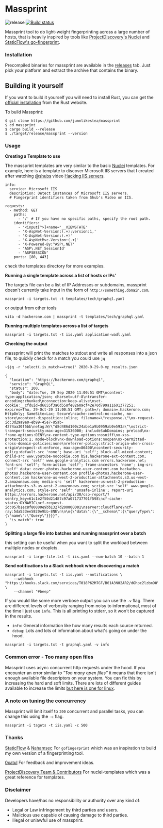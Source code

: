 # Massprint
![release](https://github.com/junnlikestea/massprint/workflows/release/badge.svg)
[![Build status](https://github.com/junnlikestea/massprint/workflows/Continuous%20integration/badge.svg)](https://github.com/junnlikestea/massprint/actions)

Massprint tool to do light-weight fingerprinting across a large number of hosts, that is heavily
inspired by tools like [ProjectDiscovery's Nuclei](https://github.com/projectdiscovery/nuclei) and
[StaticFlow's go-fingerprint](https://github.com/Static-Flow/gofingerprint).


### Installation
Precompiled binaries for massprint are available in the [releases](https://github.com/junnlikestea/massprint/releases) 
tab. Just pick your platform and extract the archive that contains the binary.

## Building it yourself 
If you want to build it yourself you will need to install Rust, you can get the
[official installation](https://www.rust-lang.org/tools/install) from the Rust website.

To build Massprint:
```
$ git clone https://github.com/junnlikestea/massprint
$ cd massprint
$ cargo build --release
$ ./target/release/massprint --version
```

### Usage
**Creating a Template to use**

The massprint templates are very similar to the basic [Nuclei](https://github.com/projectdiscovery/nuclei-templates)
templates. For example, here is a template to discover Microsoft IIS servers that I created after watching
[@shubs](https://twitter.com/infosec_au) video [Hacking IIS servers](https://youtu.be/HrJW6Y9kHC4).
```
info:
  service: Microsoft IIS
  description: Detect instances of Microsoft IIS servers.
  # Fingerprint identifiers taken from Shub's Video on IIS.

requests:
  - method: GET
    paths:
      - '/' # If you have no specific paths, specify the root path.
    identifiers: 
      - '<input[^>]+name="__VIEWSTATE' 
      - 'X-AspNet-Version:(.+);version:1,'
      - 'X-AspNet-Version:(.+)'
      - 'X-AspNetMvc-Version:(.+)'
      - 'X-Powered-By:^ASP\.NET'
      - 'ASP\.NET_SessionId'
      - 'ASPSESSION'
    ports: [80, 443]
```
check the templates directory for more examples.

**Running a single template across a list of hosts or IPs'**

The targets file can be a list of IP Addresses or subdomains, massprint doesn't 
currently take input in the form of `http://something.domain.com`.
```
massprint -i targets.txt -t templates/tech/graphql.yaml

```
or output from other tools
```
vita -d hackerone.com | massprint -t templates/tech/graphql.yaml
```

**Running multiple templates across a list of targets**
```
massprint -i targets.txt -t iis.yaml application-wadl.yaml
```
**Checking the output**

massprint will print the matches to stdout and write all responses into a json file, 
to quickly check for a match you could use `jq`
```
~$jq -r 'select(.is_match==true)' 2020-9-29-0-mp_results.json

{
  "location": "https://hackerone.com/graphql",
  "service": "GraphQL",
  "status": 200,
  "body": "date:Tue, 29 Sep 2020 11:00:51 GMT\ncontent-type:application/json; charset=utf-8\ntransfer-encoding:chunked\nconnection:keep-alive\nset-cookie:__cfduid=d6655f3a6d558fe82609cf42e70d799a11601377251; expires=Thu, 29-Oct-20 11:00:51 GMT; path=/; domain=.hackerone.com; HttpOnly; SameSite=Lax; Secure\ncache-control:no-cache, no-store\ncontent-disposition:inline; filename=\"response.\"\nx-request-id:3d29a9e0-eb99-45e7-85ab-4274aa30f5bb\netag:W/\"d8d486d100c24abe1a9b0959ab0e593a\"\nstrict-transport-security:max-age=31536000; includeSubDomains; preload\nx-frame-options:DENY\nx-content-type-options:nosniff\nx-xss-protection:1; mode=block\nx-download-options:noopen\nx-permitted-cross-domain-policies:none\nreferrer-policy:strict-origin-when-cross-origin\nexpect-ct:enforce, max-age=86400\ncontent-security-policy:default-src 'none'; base-uri 'self'; block-all-mixed-content; child-src www.youtube-nocookie.com b5s.hackerone-ext-content.com; connect-src 'self' www.google-analytics.com errors.hackerone.net; font-src 'self'; form-action 'self'; frame-ancestors 'none'; img-src 'self' data: cover-photos.hackerone-user-content.com hackathon-photos.hackerone-user-content.com profile-photos.hackerone-user-content.com hackerone-us-west-2-production-attachments.s3.us-west-2.amazonaws.com; media-src 'self' hackerone-us-west-2-production-attachments.s3.us-west-2.amazonaws.com; script-src 'self' www.google-analytics.com; style-src 'self' 'unsafe-inline'; report-uri https://errors.hackerone.net/api/30/csp-report/?sentry_key=61c1e2f50d21487c97a071737701f598\ncf-cache-status:DYNAMIC\ncf-request-id:057b1ec8f80000e9bb1327d200000001\nserver:cloudflare\ncf-ray:5da533ee5820e9bb-BNE\n\n\n{\"data\":{\"__schema\":{\"queryType\":{\"name\":\"Query\"}}}}",
  "is_match": true
}
```

**Splitting a large file into batches and running massprint over a batch**

this setting can be useful when you want to split the workload between multiple 
nodes or droplets.
```
massprint -i large-file.txt -t iis.yaml --num-batch 10 --batch 1
```

**Send notifications to a Slack webhook when discovering a match**
```
massprint -i targets.txt -t iis.yaml --notifications \
	--webhook "https://hooks.slack.com/services/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b29r" \
	--channel "#beep"
```

If you would like some more verbose output you can use the `-v` flag. There are
different levels of verbosity ranging from noisy to informational, most of the
time I just use `info`. This is all printing to stderr, so it won't be captured
in the results.
* `info`: General information like how many results each source returned.
* `debug`: Lots and lots of information about what's going on under the hood.
```
massprint -i targets.txt -t graphql.yaml -v info
```

### Common error - Too many open files
Massprint uses async concurrent http requests under the hood. If you encounter an error 
similar to *"Too many open files"* it means that there isn't enough available file descriptors on 
your system. You can fix this by increasing the hard and soft limits. There are 
lots of different guides available to increase the limits [but here is one for linux](https://www.tecmint.com/increase-set-open-file-limits-in-linux/). 

### A note on tuning the concurrency
Massprint will limit itself to `200` concurrent and parallel tasks, you can change this using
the `-c` flag. 

```
massprint -i tagets -t iis.yaml -c 500
``` 

### Thanks
[StaticFlow](https://twitter.com/_StaticFlow_) & [Nahamsec](https://twitter.com/NahamSec) 
For `gofingerprint` which was an inspiration to build my own version of a fingerprinting tool.

[0xatul](https://twitter.com/0xatul) For feedback and improvement ideas.

[ProjectDiscovery Team & Contributors](https://github.com/projectdiscovery/nuclei-templates/tree/master/technologies) 
For nuclei-templates which was a great reference for templates.



### Disclaimer
Developers have/has no responsibility or authority over any kind of:
* Legal or Law infringement by third parties and users.
* Malicious use capable of causing damage to third parties.
* Illegal or unlawful use of massprint.

